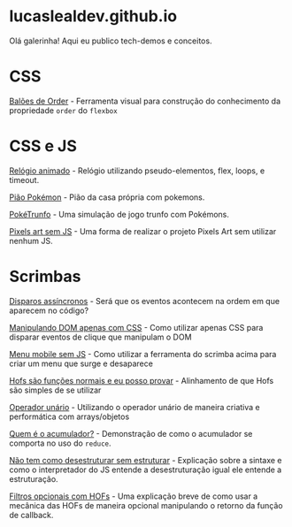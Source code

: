 # lucaslealdev.github.io

Olá galerinha! Aqui eu publico tech-demos e conceitos.


# CSS

[Balões de Order](https://lucaslealdev.github.io/baloon-order/) - Ferramenta visual para construção do conhecimento da propriedade `order` do `flexbox`

# CSS e JS

[Relógio animado](https://lucaslealdev.github.io/animated-clock/) - Relógio utilizando pseudo-elementos, flex, loops, e timeout.

[Pião Pokémon](https://lucaslealdev.github.io/piao-pokemon/) - Pião da casa própria com pokemons.

[PokéTrunfo](https://lucaslealdev.github.io/poketrunfo/) - Uma simulação de jogo trunfo com Pokémons.

[Pixels art sem JS](https://github.com/lucaslealdev/pixels-art-no-js) - Uma forma de realizar o projeto Pixels Art sem utilizar nenhum JS.

# Scrimbas

[Disparos assíncronos](https://scrimba.com/scrim/czvJ77hr) - Será que os eventos acontecem na ordem em que aparecem no código?

[Manipulando DOM apenas com CSS](https://scrimba.com/scrim/cdpybrsq) - Como utilizar apenas CSS para disparar eventos de clique que manipulam o DOM

[Menu mobile sem JS](https://scrimba.com/scrim/cg9Z9Ju4) - Como utilizar a ferramenta do scrimba acima para criar um menu que surge e desaparece

[Hofs são funções normais e eu posso provar](https://scrimba.com/scrim/c4zgDpT6) - Alinhamento de que Hofs são simples de se utilizar

[Operador unário](https://scrimba.com/scrim/cNN3qeAR) - Utilizando o operador unário de maneira criativa e performática com arrays/objetos

[Quem é o acumulador?](https://scrimba.com/scrim/cGNQZbfG) - Demonstração de como o acumulador se comporta no uso do `reduce`.

[Não tem como desestruturar sem estruturar](https://scrimba.com/scrim/cJqp9rtZ) - Explicação sobre a sintaxe e como o interpretador do JS entende a desestruturação igual ele entende a estruturação.

[Filtros opcionais com HOFs](https://scrimba.com/scrim/cNNDzKHN) - Uma explicação breve de como usar a mecânica das HOFs de maneira opcional manipulando o retorno da função de callback.